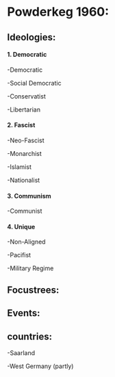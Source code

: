 # Powderkeg 1960:

## Ideologies:

#### 1. Democratic

-Democratic

-Social Democratic

-Conservatist

-Libertarian  


#### 2. Fascist
-Neo-Fascist

-Monarchist

-Islamist

-Nationalist


#### 3. Communism

-Communist

#### 4. Unique

-Non-Aligned

-Pacifist

-Military Regime

## Focustrees:


## Events:

## countries:

-Saarland

-West Germany (partly)
